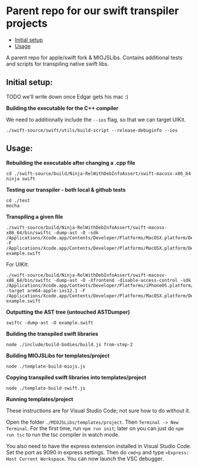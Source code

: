 # Parent repo for our swift transpiler projects

* [Initial setup](#initial-setup)
* [Usage](#usage)

A parent repo for apple/swift fork & MIOJSLibs. Contains additional tests and scripts for transpiling native swift libs.

## **Initial setup:**

TODO we'll write down once Edgar gets his mac :)

**Building the executable for the C++ compiler**

We need to additionally include the `--ios` flag, so that we can target UIKit.

```
./swift-source/swift/utils/build-script --release-debuginfo --ios
```

## **Usage:**

**Rebuilding the executable after changing a .cpp file**

```
cd ./swift-source/build/Ninja-RelWithDebInfoAssert/swift-macosx-x86_64
ninja swift
```

**Testing our transpiler - both local & github tests**

```
cd ./test
mocha
```

**Transpiling a given file**

```
./swift-source/build/Ninja-RelWithDebInfoAssert/swift-macosx-x86_64/bin/swiftc -dump-ast -O -sdk /Applications/Xcode.app/Contents/Developer/Platforms/MacOSX.platform/Developer/SDKs/MacOSX10.14.sdk -F /Applications/Xcode.app/Contents/Developer/Platforms/MacOSX.platform/Developer/Library/Frameworks example.swift
```

For UIKit:

```
./swift-source/build/Ninja-RelWithDebInfoAssert/swift-macosx-x86_64/bin/swiftc -dump-ast -O -Xfrontend -disable-access-control -sdk /Applications/Xcode.app/Contents/Developer/Platforms/iPhoneOS.platform/Developer/SDKs/iPhoneOS12.1.sdk -target arm64-apple-ios12.1 -F /Applications/Xcode.app/Contents/Developer/Platforms/MacOSX.platform/Developer/Library/Frameworks example.swift
```

**Outputting the AST tree (untouched ASTDumper)**

```
swiftc -dump-ast -O example.swift
```

**Building the transpiled swift libraries**

```
node ./include/build-bodies/build.js from-step-2
```

**Building MIOJSLibs for templates/project**

```
node ./template-build-miojs.js
```

**Copying transpiled swift libraries into templates/project**

```
node ./template-build-swift.js
```

**Running templates/project**

These instructions are for Visual Studio Code; not sure how to do without it.

Open the folder `./MIOJSLibs/templates/project`. Then `Terminal -> New Terminal`. For the first time, run
`npm run init`; later on you can just do `npm run tsc` to run the tsc compiler in watch mode.

You also need to have the express extension installed in Visual Studio Code. Set the port as 9090 in
express settings. Then do `cmd+p` and type `>Express: Host Current Workspace`. You can now launch the VSC debugger.
